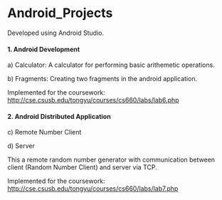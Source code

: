# Android_Projects
Developed using Android Studio.

#### 1. Android Development

a) Calculator: A calculator for performing basic arithemetic operations.

b) Fragments: Creating two fragments in the android application.

Implemented for the coursework: http://cse.csusb.edu/tongyu/courses/cs660/labs/lab6.php

#### 2. Android Distributed Application

c) Remote Number Client

d) Server

This a remote random number generator with communication between client (Random Number Client) and server via TCP.

Implemented for the coursework: http://cse.csusb.edu/tongyu/courses/cs660/labs/lab7.php

